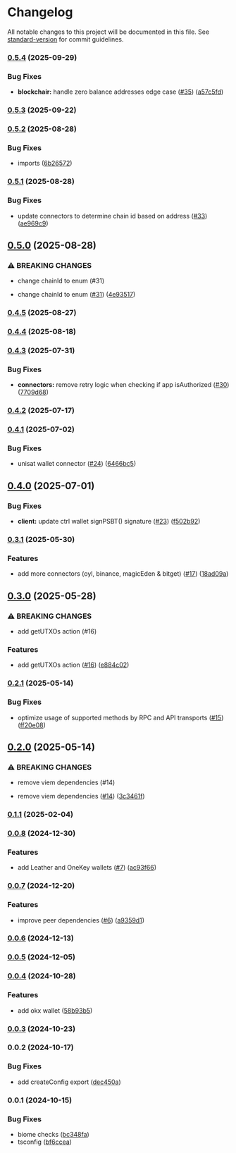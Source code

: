 # Changelog

All notable changes to this project will be documented in this file. See [standard-version](https://github.com/conventional-changelog/standard-version) for commit guidelines.

### [0.5.4](https://github.com/lifinance/bigmi/compare/v0.5.3...v0.5.4) (2025-09-29)


### Bug Fixes

* **blockchair:** handle zero balance addresses edge case ([#35](https://github.com/lifinance/bigmi/issues/35)) ([a57c5fd](https://github.com/lifinance/bigmi/commit/a57c5fd49ec22df2dd6165725ce2750d81f3267e))

### [0.5.3](https://github.com/lifinance/bigmi/compare/v0.5.2...v0.5.3) (2025-09-22)

### [0.5.2](https://github.com/lifinance/bigmi/compare/v0.5.1...v0.5.2) (2025-08-28)


### Bug Fixes

* imports ([6b26572](https://github.com/lifinance/bigmi/commit/6b265727d74bd84d326543a61ab52d4fb0c58ae0))

### [0.5.1](https://github.com/lifinance/bigmi/compare/v0.5.0...v0.5.1) (2025-08-28)


### Bug Fixes

* update connectors to determine chain id based on address ([#33](https://github.com/lifinance/bigmi/issues/33)) ([ae969c9](https://github.com/lifinance/bigmi/commit/ae969c909f6ca4376e4e2468152309251a983910))

## [0.5.0](https://github.com/lifinance/bigmi/compare/v0.4.5...v0.5.0) (2025-08-28)


### ⚠ BREAKING CHANGES

* change chainId to enum (#31)

* change chainId to enum ([#31](https://github.com/lifinance/bigmi/issues/31)) ([4e93517](https://github.com/lifinance/bigmi/commit/4e93517e50353ffe949c7fd7cebd3313a9d2d69e))

### [0.4.5](https://github.com/lifinance/bigmi/compare/v0.4.4...v0.4.5) (2025-08-27)

### [0.4.4](https://github.com/lifinance/bigmi/compare/v0.4.3...v0.4.4) (2025-08-18)

### [0.4.3](https://github.com/lifinance/bigmi/compare/v0.4.2...v0.4.3) (2025-07-31)


### Bug Fixes

* **connectors:** remove retry logic when checking if app isAuthorized ([#30](https://github.com/lifinance/bigmi/issues/30)) ([7709d68](https://github.com/lifinance/bigmi/commit/7709d68f67b19880940d68e288ac061ec4f074f8))

### [0.4.2](https://github.com/lifinance/bigmi/compare/v0.4.1...v0.4.2) (2025-07-17)

### [0.4.1](https://github.com/lifinance/bigmi/compare/v0.4.0...v0.4.1) (2025-07-02)


### Bug Fixes

* unisat wallet connector ([#24](https://github.com/lifinance/bigmi/issues/24)) ([6466bc5](https://github.com/lifinance/bigmi/commit/6466bc543719b1b26b1cdf990f2dc667659042a4))

## [0.4.0](https://github.com/lifinance/bigmi/compare/v0.4.0-beta.2...v0.4.0) (2025-07-01)


### Bug Fixes

* **client:** update ctrl wallet signPSBT() signature ([#23](https://github.com/lifinance/bigmi/issues/23)) ([f502b92](https://github.com/lifinance/bigmi/commit/f502b924cdc4412f551c39333ae6bab800904975))

### [0.3.1](https://github.com/lifinance/bigmi/compare/v0.3.0...v0.3.1) (2025-05-30)


### Features

* add more connectors (oyl, binance, magicEden & bitget) ([#17](https://github.com/lifinance/bigmi/issues/17)) ([18ad09a](https://github.com/lifinance/bigmi/commit/18ad09acd07726d25bd6422b0ecedd37745be335))

## [0.3.0](https://github.com/lifinance/bigmi/compare/v0.2.1...v0.3.0) (2025-05-28)


### ⚠ BREAKING CHANGES

* add getUTXOs action (#16)

### Features

* add getUTXOs action ([#16](https://github.com/lifinance/bigmi/issues/16)) ([e884c02](https://github.com/lifinance/bigmi/commit/e884c02ad902123a9daf2edaeea2ab777c315925))

### [0.2.1](https://github.com/lifinance/bigmi/compare/v0.2.0...v0.2.1) (2025-05-14)


### Bug Fixes

* optimize usage of supported methods by RPC and API transports ([#15](https://github.com/lifinance/bigmi/issues/15)) ([ff20e08](https://github.com/lifinance/bigmi/commit/ff20e089286bdc5f6f9d12ed2362f95d3c276fd9))

## [0.2.0](https://github.com/lifinance/bigmi/compare/v0.1.1...v0.2.0) (2025-05-14)


### ⚠ BREAKING CHANGES

* remove viem dependencies (#14)

* remove viem dependencies ([#14](https://github.com/lifinance/bigmi/issues/14)) ([3c3461f](https://github.com/lifinance/bigmi/commit/3c3461f8b646253df0c1614706f4dd5027d53930))

### [0.1.1](https://github.com/lifinance/bigmi/compare/v0.0.8...v0.1.1) (2025-02-04)

### [0.0.8](https://github.com/lifinance/bigmi/compare/v0.0.7...v0.0.8) (2024-12-30)


### Features

* add Leather and OneKey wallets ([#7](https://github.com/lifinance/bigmi/issues/7)) ([ac93f66](https://github.com/lifinance/bigmi/commit/ac93f665c8baa24752fd0ad4e2c513b72587060f))

### [0.0.7](https://github.com/lifinance/bigmi/compare/v0.0.6...v0.0.7) (2024-12-20)


### Features

* improve peer dependencies ([#6](https://github.com/lifinance/bigmi/issues/6)) ([a9359d1](https://github.com/lifinance/bigmi/commit/a9359d1f72d5089652bad9311d8cd0ee67c909d4))

### [0.0.6](https://github.com/lifinance/bigmi/compare/v0.0.5...v0.0.6) (2024-12-13)

### [0.0.5](https://github.com/lifinance/bigmi/compare/v0.0.4...v0.0.5) (2024-12-05)

### [0.0.4](https://github.com/lifinance/bigmi/compare/v0.0.3...v0.0.4) (2024-10-28)


### Features

* add okx wallet ([58b93b5](https://github.com/lifinance/bigmi/commit/58b93b5f8839bbbb0340ff7ac77f03617325c506))

### [0.0.3](https://github.com/lifinance/bigmi/compare/v0.0.2...v0.0.3) (2024-10-23)

### 0.0.2 (2024-10-17)


### Bug Fixes

* add createConfig export ([dec450a](https://github.com/lifinance/bigmi/commit/dec450a7e5a071e67e259be78c0b9a8b616c7183))

### 0.0.1 (2024-10-15)


### Bug Fixes

* biome checks ([bc348fa](https://github.com/lifinance/bigmi/commit/bc348faad5cec9ddada1a0c82f4d34e68b85c1c4))
* tsconfig ([bf6ccea](https://github.com/lifinance/bigmi/commit/bf6cceae3a1602b99b4825ee3695b367d5935226))

